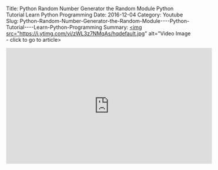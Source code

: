Title: Python Random Number Generator the Random Module    Python Tutorial    Learn Python Programming
Date: 2016-12-04
Category: Youtube
Slug: Python-Random-Number-Generator-the-Random-Module----Python-Tutorial----Learn-Python-Programming
Summary: <a href="/Python-Random-Number-Generator-the-Random-Module----Python-Tutorial----Learn-Python-Programming.html"><img src="https://i.ytimg.com/vi/zWL3z7NMqAs/hqdefault.jpg" alt="Video Image - click to go to article></a>

<iframe width="560" height="315" src="https://www.youtube.com/embed/zWL3z7NMqAs" title="YouTube video player" frameborder="0" allow="accelerometer; autoplay; clipboard-write; encrypted-media; gyroscope; picture-in-picture" allowfullscreen></iframe>


